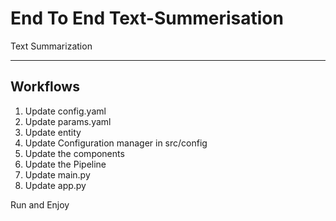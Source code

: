 # End To End Text-Summerisation
Text Summarization

---

## Workflows

1. Update config.yaml 
2. Update params.yaml
3. Update entity
4. Update Configuration manager in src/config
5. Update the components
6. Update the Pipeline
7. Update main.py
8. Update app.py

Run and Enjoy
